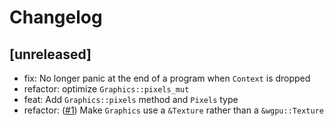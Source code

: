 # Changelog

## [unreleased]
- fix: No longer panic at the end of a program when `Context` is dropped
- refactor: optimize `Graphics::pixels_mut`
- feat: Add `Graphics::pixels` method and `Pixels` type
- refactor: ([#1](https://github.com/pzipper/g2d/issues/1)) Make `Graphics` use a `&Texture` rather than a `&wgpu::Texture`